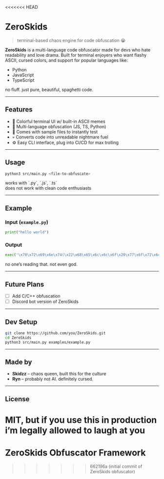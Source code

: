<<<<<<< HEAD

#  ZeroSkids

> terminal-based chaos engine for code obfuscation 😭

**ZeroSkids** is a multi-language code obfuscator made for devs who hate readability and love drama. Built for terminal enjoyers who want flashy ASCII, cursed colors, and support for popular languages like:

-  Python  
-  JavaScript  
-  TypeScript  

no fluff. just pure, beautiful, spaghetti code.

---

##  Features

- 🎨 Colorful terminal UI w/ built-in ASCII memes  
- 🔀 Multi-language obfuscation (JS, TS, Python)  
- 🧪 Comes with sample files to instantly test  
- 💀 Converts code into unreadable nightmare fuel  
- ⚙️ Easy CLI interface, plug into CI/CD for max trolling  

---

##  Usage

```bash
python3 src/main.py <file-to-obfuscate>
```

works with \`.py\`, \`.js\`, \`.ts\`  
 does not work with clean code enthusiasts  

---

##  Example

### Input (`example.py`)
```python
print("hello world")
```

### Output
```python
exec('\x70\x72\x69\x6e\x74(\x22\x68\x65\x6c\x6c\x6f\x20\x77\x6f\x72\x6c\x64\x22)')
```

no one’s reading that. not even god.

---

##  Future Plans

- [ ] Add C/C++ obfuscation  
- [ ] Discord bot version of ZeroSkids  

---

##  Dev Setup

```bash
git clone https://github.com/you/ZeroSkids.git
cd ZeroSkids
python3 src/main.py examples/example.py
```

---

##  Made by

-  **Skidzz** – chaos queen, built this for the culture  
- **Ryn** – probably not AI. definitely cursed.

---

##  License

MIT, but if you use this in production i’m legally allowed to laugh at you 
=======
# ZeroSkids Obfuscator Framework
>>>>>>> 662196a (initial commit of ZeroSkids obfuscator)
